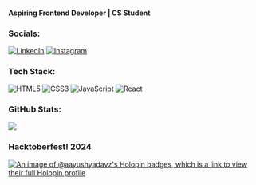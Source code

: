 #### Aspiring Frontend Developer | CS Student 

### Socials:
[![LinkedIn](https://img.shields.io/badge/LinkedIn-%230077B5.svg?logo=linkedin&logoColor=white)](https://linkedin.com/in/ayushyadavz) 
[![Instagram](https://img.shields.io/badge/Instagram-%230077B5.svg?logo=instagram&logoColor=white)](https://www.instagram.com/ayushyadavz/)

### Tech Stack:
![HTML5](https://img.shields.io/badge/html5-%23E34F26.svg?style=for-the-badge&logo=html5&logoColor=white) ![CSS3](https://img.shields.io/badge/css3-%231572B6.svg?style=for-the-badge&logo=css3&logoColor=white) ![JavaScript](https://img.shields.io/badge/javascript-%23323330.svg?style=for-the-badge&logo=javascript&logoColor=%23F7DF1E) ![React](https://img.shields.io/badge/react-%23323330.svg?style=for-the-badge&logo=react&logoColor=%87CEEB)

### GitHub Stats:
<div>
    <img src="https://github-readme-stats.vercel.app/api/top-langs/?username=aayushyadavz&theme=nightowl&hide_border=false&include_all_commits=false&count_private=false&layout=compact" />
</div>

### Hacktoberfest! 2024
[![An image of @aayushyadavz's Holopin badges, which is a link to view their full Holopin profile](https://holopin.me/aayushyadavz)](https://holopin.io/@aayushyadavz)
